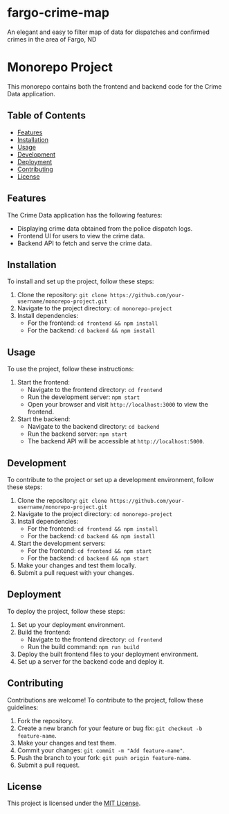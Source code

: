 # fargo-crime-map
An elegant and easy to filter map of data for dispatches and confirmed crimes in the area of Fargo, ND

# Monorepo Project

This monorepo contains both the frontend and backend code for the Crime Data application.

## Table of Contents

- [Features](#features)
- [Installation](#installation)
- [Usage](#usage)
- [Development](#development)
- [Deployment](#deployment)
- [Contributing](#contributing)
- [License](#license)

## Features

The Crime Data application has the following features:

- Displaying crime data obtained from the police dispatch logs.
- Frontend UI for users to view the crime data.
- Backend API to fetch and serve the crime data.

## Installation

To install and set up the project, follow these steps:

1. Clone the repository: `git clone https://github.com/your-username/monorepo-project.git`
2. Navigate to the project directory: `cd monorepo-project`
3. Install dependencies:
   - For the frontend: `cd frontend && npm install`
   - For the backend: `cd backend && npm install`

## Usage

To use the project, follow these instructions:

1. Start the frontend:
   - Navigate to the frontend directory: `cd frontend`
   - Run the development server: `npm start`
   - Open your browser and visit `http://localhost:3000` to view the frontend.
2. Start the backend:
   - Navigate to the backend directory: `cd backend`
   - Run the backend server: `npm start`
   - The backend API will be accessible at `http://localhost:5000`.

## Development

To contribute to the project or set up a development environment, follow these steps:

1. Clone the repository: `git clone https://github.com/your-username/monorepo-project.git`
2. Navigate to the project directory: `cd monorepo-project`
3. Install dependencies:
   - For the frontend: `cd frontend && npm install`
   - For the backend: `cd backend && npm install`
4. Start the development servers:
   - For the frontend: `cd frontend && npm start`
   - For the backend: `cd backend && npm start`
5. Make your changes and test them locally.
6. Submit a pull request with your changes.

## Deployment

To deploy the project, follow these steps:

1. Set up your deployment environment.
2. Build the frontend:
   - Navigate to the frontend directory: `cd frontend`
   - Run the build command: `npm run build`
3. Deploy the built frontend files to your deployment environment.
4. Set up a server for the backend code and deploy it.

## Contributing

Contributions are welcome! To contribute to the project, follow these guidelines:

1. Fork the repository.
2. Create a new branch for your feature or bug fix: `git checkout -b feature-name`.
3. Make your changes and test them.
4. Commit your changes: `git commit -m "Add feature-name"`.
5. Push the branch to your fork: `git push origin feature-name`.
6. Submit a pull request.

## License

This project is licensed under the [MIT License](LICENSE).
